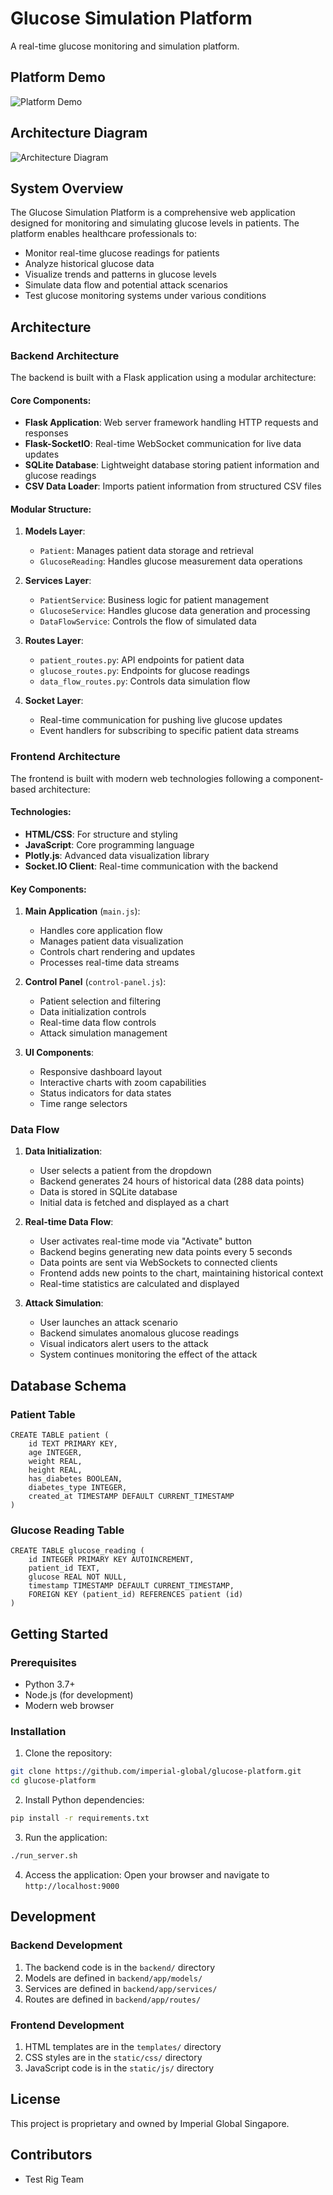 # Glucose Simulation Platform

A real-time glucose monitoring and simulation platform.

## Platform Demo

![Platform Demo](docs/assets/platform.gif)

## Architecture Diagram

![Architecture Diagram](docs/assets/architecture_diagram.svg)

## System Overview

The Glucose Simulation Platform is a comprehensive web application designed for monitoring and simulating glucose levels in patients. The platform enables healthcare professionals to:

- Monitor real-time glucose readings for patients
- Analyze historical glucose data
- Visualize trends and patterns in glucose levels
- Simulate data flow and potential attack scenarios
- Test glucose monitoring systems under various conditions

## Architecture

### Backend Architecture

The backend is built with a Flask application using a modular architecture:

#### Core Components:
- **Flask Application**: Web server framework handling HTTP requests and responses
- **Flask-SocketIO**: Real-time WebSocket communication for live data updates
- **SQLite Database**: Lightweight database storing patient information and glucose readings
- **CSV Data Loader**: Imports patient information from structured CSV files

#### Modular Structure:
1. **Models Layer**:
   - `Patient`: Manages patient data storage and retrieval
   - `GlucoseReading`: Handles glucose measurement data operations

2. **Services Layer**:
   - `PatientService`: Business logic for patient management
   - `GlucoseService`: Handles glucose data generation and processing
   - `DataFlowService`: Controls the flow of simulated data

3. **Routes Layer**:
   - `patient_routes.py`: API endpoints for patient data
   - `glucose_routes.py`: Endpoints for glucose readings
   - `data_flow_routes.py`: Controls data simulation flow

4. **Socket Layer**:
   - Real-time communication for pushing live glucose updates
   - Event handlers for subscribing to specific patient data streams

### Frontend Architecture

The frontend is built with modern web technologies following a component-based architecture:

#### Technologies:
- **HTML/CSS**: For structure and styling
- **JavaScript**: Core programming language
- **Plotly.js**: Advanced data visualization library
- **Socket.IO Client**: Real-time communication with the backend

#### Key Components:
1. **Main Application** (`main.js`):
   - Handles core application flow
   - Manages patient data visualization
   - Controls chart rendering and updates
   - Processes real-time data streams

2. **Control Panel** (`control-panel.js`):
   - Patient selection and filtering
   - Data initialization controls
   - Real-time data flow controls
   - Attack simulation management

3. **UI Components**:
   - Responsive dashboard layout
   - Interactive charts with zoom capabilities
   - Status indicators for data states
   - Time range selectors

### Data Flow

1. **Data Initialization**:
   - User selects a patient from the dropdown
   - Backend generates 24 hours of historical data (288 data points)
   - Data is stored in SQLite database
   - Initial data is fetched and displayed as a chart

2. **Real-time Data Flow**:
   - User activates real-time mode via "Activate" button
   - Backend begins generating new data points every 5 seconds
   - Data points are sent via WebSockets to connected clients
   - Frontend adds new points to the chart, maintaining historical context
   - Real-time statistics are calculated and displayed

3. **Attack Simulation**:
   - User launches an attack scenario
   - Backend simulates anomalous glucose readings
   - Visual indicators alert users to the attack
   - System continues monitoring the effect of the attack

## Database Schema

### Patient Table
```
CREATE TABLE patient (
    id TEXT PRIMARY KEY,
    age INTEGER,
    weight REAL,
    height REAL,
    has_diabetes BOOLEAN,
    diabetes_type INTEGER,
    created_at TIMESTAMP DEFAULT CURRENT_TIMESTAMP
)
```

### Glucose Reading Table
```
CREATE TABLE glucose_reading (
    id INTEGER PRIMARY KEY AUTOINCREMENT,
    patient_id TEXT,
    glucose REAL NOT NULL,
    timestamp TIMESTAMP DEFAULT CURRENT_TIMESTAMP,
    FOREIGN KEY (patient_id) REFERENCES patient (id)
)
```

## Getting Started

### Prerequisites
- Python 3.7+
- Node.js (for development)
- Modern web browser

### Installation

1. Clone the repository:
```bash
git clone https://github.com/imperial-global/glucose-platform.git
cd glucose-platform
```

2. Install Python dependencies:
```bash
pip install -r requirements.txt
```

3. Run the application:
```bash
./run_server.sh
```

4. Access the application:
Open your browser and navigate to `http://localhost:9000`

## Development

### Backend Development
1. The backend code is in the `backend/` directory
2. Models are defined in `backend/app/models/`
3. Services are defined in `backend/app/services/`
4. Routes are defined in `backend/app/routes/`

### Frontend Development
1. HTML templates are in the `templates/` directory
2. CSS styles are in the `static/css/` directory
3. JavaScript code is in the `static/js/` directory

## License

This project is proprietary and owned by Imperial Global Singapore.

## Contributors

- Test Rig Team
